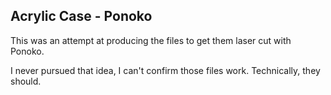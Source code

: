 ## Acrylic Case - Ponoko

This was an attempt at producing the files to get them laser cut with Ponoko.

I never pursued that idea, I can't confirm those files work. Technically, they should.
